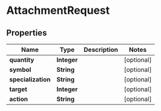 

# AttachmentRequest


## Properties

| Name | Type | Description | Notes |
|------------ | ------------- | ------------- | -------------|
|**quantity** | **Integer** |  |  [optional] |
|**symbol** | **String** |  |  [optional] |
|**specialization** | **String** |  |  [optional] |
|**target** | **Integer** |  |  [optional] |
|**action** | **String** |  |  [optional] |



